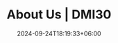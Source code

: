 ---
title: "About Us | DMI30"
date: 2024-09-24T18:19:33+06:00
heading : "We are DMI30. An open source SaaS company & startup investor."
description : "We are specialised in developing open source SaaS products as well as investing in startups with heavy tech focus."
expertise_title: "Expertise"
expertise_sectors: ["Startup Coaching", "Startup Hands-On", "Startup Investment", "SaaS", "Product Lead Growth", "Open Source"]
---